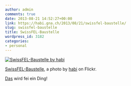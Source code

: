 ```yaml
---
author: admin
comments: true
date: 2013-08-21 14:52:27+00:00
link: https://habi.gna.ch/2013/08/21/swissfel-baustelle/
slug: swissfel-baustelle
title: SwissFEL-Baustelle
wordpress_id: 3182
categories:
- personal
---
```



  [![SwissFEL-Baustelle by habi](http://farm6.staticflickr.com/5499/9564352230_c5660b8ca8.jpg)](https://www.flickr.com/photos/habi/9564352230/)  

  [SwissFEL-Baustelle](https://www.flickr.com/photos/habi/9564352230/), a photo by [habi](https://www.flickr.com/photos/habi/) on Flickr.





[Das](http://www.psi.ch/swissfel/) wird fei ein Ding!
